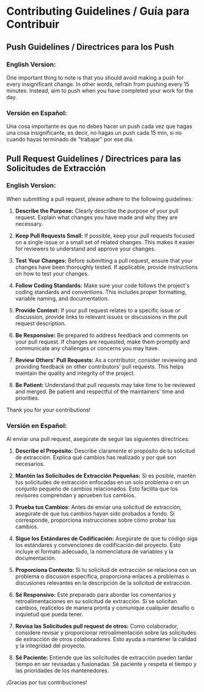 # Contributing Guidelines / Guía para Contribuir

## Push Guidelines / Directrices para los Push

### English Version:

One important thing to note is that you should avoid making a push for every insignificant change. In other words, refrain from pushing every 15 minutes. Instead, aim to push when you have completed your work for the day.

### Versión en Español:

Una cosa importante es que no debes hacer un push cada vez que hagas una cosa insignificante, es decir, no hagas un push cada 15 min, si no cuando hayas terminado de "trabajar" por ese día.

## Pull Request Guidelines / Directrices para las Solicitudes de Extracción

### English Version:

When submitting a pull request, please adhere to the following guidelines:

1. **Describe the Purpose:** Clearly describe the purpose of your pull request. Explain what changes you have made and why they are necessary.

2. **Keep Pull Requests Small:** If possible, keep your pull requests focused on a single issue or a small set of related changes. This makes it easier for reviewers to understand and approve your changes.

3. **Test Your Changes:** Before submitting a pull request, ensure that your changes have been thoroughly tested. If applicable, provide instructions on how to test your changes.

4. **Follow Coding Standards:** Make sure your code follows the project's coding standards and conventions. This includes proper formatting, variable naming, and documentation.

5. **Provide Context:** If your pull request relates to a specific issue or discussion, provide links to relevant issues or discussions in the pull request description.

6. **Be Responsive:** Be prepared to address feedback and comments on your pull request. If changes are requested, make them promptly and communicate any challenges or concerns you may have.

7. **Review Others' Pull Requests:** As a contributor, consider reviewing and providing feedback on other contributors' pull requests. This helps maintain the quality and integrity of the project.

8. **Be Patient:** Understand that pull requests may take time to be reviewed and merged. Be patient and respectful of the maintainers' time and priorities.

Thank you for your contributions!

### Versión en Español:

Al enviar una pull request, asegúrate de seguir las siguientes directrices:

1. **Describe el Propósito:** Describe claramente el propósito de tu solicitud de extracción. Explica qué cambios has realizado y por qué son necesarios.

2. **Mantén las Solicitudes de Extracción Pequeñas:** Si es posible, mantén tus solicitudes de extracción enfocadas en un solo problema o en un conjunto pequeño de cambios relacionados. Esto facilita que los revisores comprendan y aprueben tus cambios.

3. **Prueba tus Cambios:** Antes de enviar una solicitud de extracción, asegúrate de que tus cambios hayan sido probados a fondo. Si corresponde, proporciona instrucciones sobre cómo probar tus cambios.

4. **Sigue los Estándares de Codificación:** Asegúrate de que tu código siga los estándares y convenciones de codificación del proyecto. Esto incluye el formato adecuado, la nomenclatura de variables y la documentación.

5. **Proporciona Contexto:** Si tu solicitud de extracción se relaciona con un problema o discusión específica, proporciona enlaces a problemas o discusiones relevantes en la descripción de la solicitud de extracción.

6. **Sé Responsivo:** Esté preparado para abordar los comentarios y retroalimentaciones en su solicitud de extracción. Si se solicitan cambios, realícelos de manera pronta y comunique cualquier desafío o inquietud que pueda tener.

7. **Revisa las Solicitudes pull request de otros:** Como colaborador, considere revisar y proporcionar retroalimentación sobre las solicitudes de extracción de otros colaboradores. Esto ayuda a mantener la calidad y la integridad del proyecto.

8. **Sé Paciente:** Entiende que las solicitudes de extracción pueden tardar tiempo en ser revisadas y fusionadas. Sé paciente y respeta el tiempo y las prioridades de los mantenedores.

¡Gracias por tus contribuciones!
